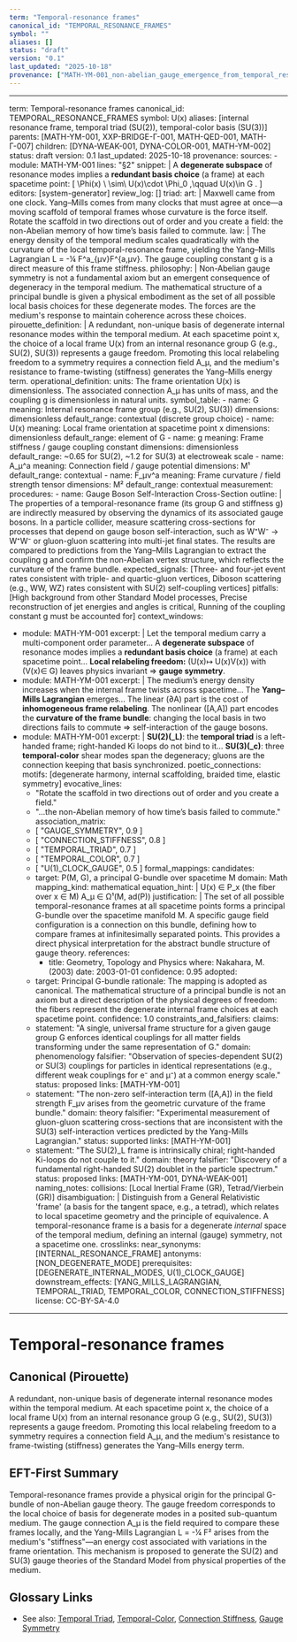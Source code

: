 ```yaml
---
term: "Temporal-resonance frames"
canonical_id: "TEMPORAL_RESONANCE_FRAMES"
symbol: ""
aliases: []
status: "draft"
version: "0.1"
last_updated: "2025-10-18"
provenance: ["MATH-YM-001_non-abelian_gauge_emergence_from_temporal_resonance_frames"]
---
```


---
term: Temporal-resonance frames
canonical_id: TEMPORAL_RESONANCE_FRAMES
symbol: U(x)
aliases: [internal resonance frame, temporal triad (SU(2)), temporal-color basis (SU(3))]
parents: [MATH-YM-001, XXP-BRIDGE-Γ-001, MATH-QED-001, MATH-Γ-007]
children: [DYNA-WEAK-001, DYNA-COLOR-001, MATH-YM-002]
status: draft
version: 0.1
last_updated: 2025-10-18
provenance:
  sources:
    - module: MATH-YM-001
      lines: "§2"
      snippet: |
        A **degenerate subspace** of resonance modes implies a **redundant basis choice** (a frame) at each spacetime point:
        [ \Phi(x) \ \sim\  U(x)\cdot \Phi_0 ,\qquad U(x)\in G . ]
  editors: [system-generator]
  review_log: []
triad:
  art: |
    Maxwell came from one clock. Yang–Mills comes from many clocks that must agree at once—a moving scaffold of temporal frames whose curvature is the force itself. Rotate the scaffold in two directions out of order and you create a field: the non-Abelian memory of how time’s basis failed to commute.
  law: |
    The energy density of the temporal medium scales quadratically with the curvature of the local temporal-resonance frame, yielding the Yang–Mills Lagrangian L = -¼ F^a_{μν}F^{a,μν}. The gauge coupling constant g is a direct measure of this frame stiffness.
  philosophy: |
    Non-Abelian gauge symmetry is not a fundamental axiom but an emergent consequence of degeneracy in the temporal medium. The mathematical structure of a principal bundle is given a physical embodiment as the set of all possible local basis choices for these degenerate modes. The forces are the medium's response to maintain coherence across these choices.
pirouette_definition: |
  A redundant, non-unique basis of degenerate internal resonance modes within the temporal medium. At each spacetime point x, the choice of a local frame U(x) from an internal resonance group G (e.g., SU(2), SU(3)) represents a gauge freedom. Promoting this local relabeling freedom to a symmetry requires a connection field A_μ, and the medium's resistance to frame-twisting (stiffness) generates the Yang–Mills energy term.
operational_definition:
  units: The frame orientation U(x) is dimensionless. The associated connection A_μ has units of mass, and the coupling g is dimensionless in natural units.
  symbol_table:
    - name: G
      meaning: Internal resonance frame group (e.g., SU(2), SU(3))
      dimensions: dimensionless
      default_range: contextual (discrete group choice)
    - name: U(x)
      meaning: Local frame orientation at spacetime point x
      dimensions: dimensionless
      default_range: element of G
    - name: g
      meaning: Frame stiffness / gauge coupling constant
      dimensions: dimensionless
      default_range: ~0.65 for SU(2), ~1.2 for SU(3) at electroweak scale
    - name: A_μ^a
      meaning: Connection field / gauge potential
      dimensions: M¹
      default_range: contextual
    - name: F_μν^a
      meaning: Frame curvature / field strength tensor
      dimensions: M²
      default_range: contextual
  measurement:
    procedures:
      - name: Gauge Boson Self-Interaction Cross-Section
        outline: |
          The properties of a temporal-resonance frame (its group G and stiffness g) are indirectly measured by observing the dynamics of its associated gauge bosons. In a particle collider, measure scattering cross-sections for processes that depend on gauge boson self-interaction, such as W⁺W⁻ → W⁺W⁻ or gluon-gluon scattering into multi-jet final states. The results are compared to predictions from the Yang–Mills Lagrangian to extract the coupling g and confirm the non-Abelian vertex structure, which reflects the curvature of the frame bundle.
        expected_signals: [Three- and four-jet event rates consistent with triple- and quartic-gluon vertices, Diboson scattering (e.g., WW, WZ) rates consistent with SU(2) self-coupling vertices]
        pitfalls: [High background from other Standard Model processes, Precise reconstruction of jet energies and angles is critical, Running of the coupling constant g must be accounted for]
context_windows:
  - module: MATH-YM-001
    excerpt: |
      Let the temporal medium carry a multi-component order parameter... A **degenerate subspace** of resonance modes implies a **redundant basis choice** (a frame) at each spacetime point... **Local relabeling freedom:** (U(x)↦ U(x)V(x)) with (V(x)∈ G) leaves physics invariant ⇒ **gauge symmetry**.
  - module: MATH-YM-001
    excerpt: |
      The medium’s energy density increases when the internal frame twists across spacetime... The **Yang–Mills Lagrangian** emerges... The linear (∂A) part is the cost of **inhomogeneous frame relabeling**. The nonlinear ([A,A]) part encodes the **curvature of the frame bundle**: changing the local basis in two directions fails to commute ⇒ self-interaction of the gauge bosons.
  - module: MATH-YM-001
    excerpt: |
      **SU(2)(_L)**: the **temporal triad** is a left-handed frame; right-handed Ki loops do not bind to it... **SU(3)(_c)**: three **temporal-color** shear modes span the degeneracy; gluons are the connection keeping that basis synchronized.
poetic_connections:
  motifs: [degenerate harmony, internal scaffolding, braided time, elastic symmetry]
  evocative_lines:
    - "Rotate the scaffold in two directions out of order and you create a field."
    - "...the non-Abelian memory of how time’s basis failed to commute."
  association_matrix:
    - [ "GAUGE_SYMMETRY", 0.9 ]
    - [ "CONNECTION_STIFFNESS", 0.8 ]
    - [ "TEMPORAL_TRIAD", 0.7 ]
    - [ "TEMPORAL_COLOR", 0.7 ]
    - [ "U(1)_CLOCK_GAUGE", 0.5 ]
formal_mappings:
  candidates:
    - target: P(M, G), a principal G-bundle over spacetime M
      domain: Math
      mapping_kind: mathematical
      equation_hint: |
        U(x) ∈ P_x (the fiber over x ∈ M)
        A_μ ∈ Ω¹(M, ad(P))
      justification: |
        The set of all possible temporal-resonance frames at all spacetime points forms a principal G-bundle over the spacetime manifold M. A specific gauge field configuration is a connection on this bundle, defining how to compare frames at infinitesimally separated points. This provides a direct physical interpretation for the abstract bundle structure of gauge theory.
      references:
        - title: Geometry, Topology and Physics
          where: Nakahara, M. (2003)
          date: 2003-01-01
      confidence: 0.95
  adopted:
    - target: Principal G-bundle
      rationale: The mapping is adopted as canonical. The mathematical structure of a principal bundle is not an axiom but a direct description of the physical degrees of freedom: the fibers represent the degenerate internal frame choices at each spacetime point.
      confidence: 1.0
constraints_and_falsifiers:
  claims:
    - statement: "A single, universal frame structure for a given gauge group G enforces identical couplings for all matter fields transforming under the same representation of G."
      domain: phenomenology
      falsifier: "Observation of species-dependent SU(2) or SU(3) couplings for particles in identical representations (e.g., different weak couplings for e⁻ and μ⁻) at a common energy scale."
      status: proposed
      links: [MATH-YM-001]
    - statement: "The non-zero self-interaction term ([A,A]) in the field strength F_μν arises from the geometric curvature of the frame bundle."
      domain: theory
      falsifier: "Experimental measurement of gluon-gluon scattering cross-sections that are inconsistent with the SU(3) self-interaction vertices predicted by the Yang-Mills Lagrangian."
      status: supported
      links: [MATH-YM-001]
    - statement: "The SU(2)_L frame is intrinsically chiral; right-handed Ki-loops do not couple to it."
      domain: theory
      falsifier: "Discovery of a fundamental right-handed SU(2) doublet in the particle spectrum."
      status: proposed
      links: [MATH-YM-001, DYNA-WEAK-001]
naming_notes:
  collisions: [Local Inertial Frame (GR), Tetrad/Vierbein (GR)]
  disambiguation: |
    Distinguish from a General Relativistic 'frame' (a basis for the tangent space, e.g., a tetrad), which relates to local spacetime geometry and the principle of equivalence. A temporal-resonance frame is a basis for a degenerate *internal* space of the temporal medium, defining an internal (gauge) symmetry, not a spacetime one.
crosslinks:
  near_synonyms: [INTERNAL_RESONANCE_FRAME]
  antonyms: [NON_DEGENERATE_MODE]
  prerequisites: [DEGENERATE_INTERNAL_MODES, U(1)_CLOCK_GAUGE]
  downstream_effects: [YANG_MILLS_LAGRANGIAN, TEMPORAL_TRIAD, TEMPORAL_COLOR, CONNECTION_STIFFNESS]
license: CC-BY-SA-4.0
---

# Temporal-resonance frames

## Canonical (Pirouette)
A redundant, non-unique basis of degenerate internal resonance modes within the temporal medium. At each spacetime point x, the choice of a local frame U(x) from an internal resonance group G (e.g., SU(2), SU(3)) represents a gauge freedom. Promoting this local relabeling freedom to a symmetry requires a connection field A_μ, and the medium's resistance to frame-twisting (stiffness) generates the Yang–Mills energy term.

## EFT-First Summary
Temporal-resonance frames provide a physical origin for the principal G-bundle of non-Abelian gauge theory. The gauge freedom corresponds to the local choice of basis for degenerate modes in a posited sub-quantum medium. The gauge connection A_μ is the field required to compare these frames locally, and the Yang-Mills Lagrangian L = -¼ F² arises from the medium's "stiffness"—an energy cost associated with variations in the frame orientation. This mechanism is proposed to generate the SU(2) and SU(3) gauge theories of the Standard Model from physical properties of the medium.

## Glossary Links
- See also: [Temporal Triad](...), [Temporal-Color](...), [Connection Stiffness](...), [Gauge Symmetry](...)